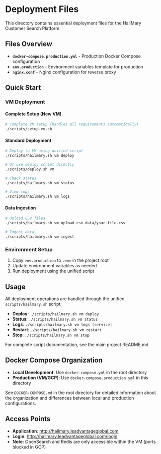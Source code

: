 # Deployment Files

This directory contains essential deployment files for the HailMary Customer Search Platform.

## Files Overview

- **`docker-compose.production.yml`** - Production Docker Compose configuration
- **`env.production`** - Environment variables template for production
- **`nginx.conf`** - Nginx configuration for reverse proxy

## Quick Start

### VM Deployment

#### Complete Setup (New VM)
```bash
# Complete VM setup (handles all requirements automatically)
./scripts/setup-vm.sh
```

#### Standard Deployment
```bash
# Deploy to VM using unified script
./scripts/hailmary.sh vm deploy

# Or use deploy script directly
./scripts/deploy.sh vm

# Check status
./scripts/hailmary.sh vm status

# View logs
./scripts/hailmary.sh vm logs
```

#### Data Ingestion
```bash
# Upload CSV files
./scripts/hailmary.sh vm upload-csv data/your-file.csv

# Ingest data
./scripts/hailmary.sh vm ingest
```

### Environment Setup
1. Copy `env.production` to `.env` in the project root
2. Update environment variables as needed
3. Run deployment using the unified script

## Usage

All deployment operations are handled through the unified `scripts/hailmary.sh` script:

- **Deploy**: `./scripts/hailmary.sh vm deploy`
- **Status**: `./scripts/hailmary.sh vm status`
- **Logs**: `./scripts/hailmary.sh vm logs [service]`
- **Restart**: `./scripts/hailmary.sh vm restart`
- **Stop**: `./scripts/hailmary.sh vm stop`

For complete script documentation, see the main project README.md.

## Docker Compose Organization

- **Local Development**: Use `docker-compose.yml` in the root directory
- **Production (VM/GCP)**: Use `docker-compose.production.yml` in this directory

See `DOCKER-COMPOSE.md` in the root directory for detailed information about the organization and differences between local and production configurations.

## Access Points

- **Application**: http://hailmary.leadvantageglobal.com
- **Login**: http://hailmary.leadvantageglobal.com/login
- **Note**: OpenSearch and Redis are only accessible within the VM (ports blocked in GCP)